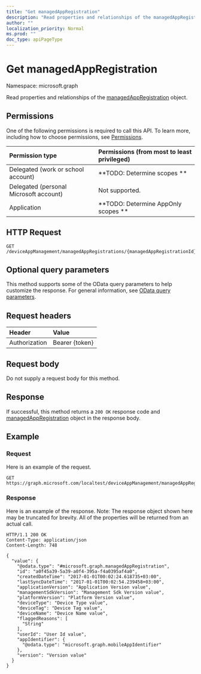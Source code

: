 ```yaml
---
title: "Get managedAppRegistration"
description: "Read properties and relationships of the managedAppRegistration object."
author: ""
localization_priority: Normal
ms.prod: ""
doc_type: apiPageType
---
```


# Get managedAppRegistration

Namespace: microsoft.graph

Read properties and relationships of the [managedAppRegistration](../resources/managedappregistration.md) object.

## Permissions
One of the following permissions is required to call this API. To learn more, including how to choose permissions, see [Permissions](/concepts/permissions-reference.md).

|Permission type|Permissions (from most to least privileged)|
|:---|:---|
|Delegated (work or school account)|**TODO: Determine scopes **|
|Delegated (personal Microsoft account)|Not supported.|
|Application|**TODO: Determine AppOnly scopes **|

## HTTP Request
<!-- {
  "blockType": "ignored"
}
-->
``` http
GET /deviceAppManagement/managedAppRegistrations/{managedAppRegistrationId}
```

## Optional query parameters
This method supports some of the OData query parameters to help customize the response. For general information, see [OData query parameters](/graph/query-parameters).

## Request headers
|Header|Value|
|:---|:---|
|Authorization|Bearer {token}|

## Request body
Do not supply a request body for this method.

## Response
If successful, this method returns a `200 OK` response code and [managedAppRegistration](../resources/managedappregistration.md) object in the response body.

## Example

### Request
Here is an example of the request.
<!-- {
  "blockType": "request",
  "name": "get_managedappregistration"
}
-->
``` http
GET https://graph.microsoft.com/localtest/deviceAppManagement/managedAppRegistrations/{managedAppRegistrationId}
```

### Response
Here is an example of the response. Note: The response object shown here may be truncated for brevity. All of the properties will be returned from an actual call.
<!-- {
  "blockType": "response",
  "truncated": true,
  "@odata.type": "microsoft.graph.managedAppRegistration"
}
-->
``` http
HTTP/1.1 200 OK
Content-Type: application/json
Content-Length: 748

{
  "value": {
    "@odata.type": "#microsoft.graph.managedAppRegistration",
    "id": "a0f45a39-5a39-a0f4-395a-f4a0395af4a0",
    "createdDateTime": "2017-01-01T00:02:24.618735+03:00",
    "lastSyncDateTime": "2017-01-01T00:02:54.239458+03:00",
    "applicationVersion": "Application Version value",
    "managementSdkVersion": "Management Sdk Version value",
    "platformVersion": "Platform Version value",
    "deviceType": "Device Type value",
    "deviceTag": "Device Tag value",
    "deviceName": "Device Name value",
    "flaggedReasons": [
      "String"
    ],
    "userId": "User Id value",
    "appIdentifier": {
      "@odata.type": "microsoft.graph.mobileAppIdentifier"
    },
    "version": "Version value"
  }
}
```

